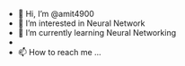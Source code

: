 - 👋 Hi, I’m @amit4900
- 👀 I’m interested in Neural Network
- 🌱 I’m currently learning Neural Networking
- 
- 📫 How to reach me ...

<!---
amit4900/amit4900 is a ✨ special ✨ repository because its `README.md` (this file) appears on your GitHub profile.
You can click the Preview link to take a look at your changes.
--->
